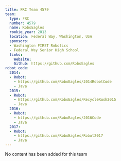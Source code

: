 ```yaml
---
title: FRC Team 4579
team:
  type: FRC
  number: 4579
  name: RoboEagles
  rookie_year: 2013
  location: Federal Way, Washington, USA
  sponsors:
  - Washington FIRST Robotics
  - Federal Way Senior High School
  links:
    Website:
    Github: https://github.com/RoboEagles
robot_code:
  2014:
  - Robot:
    - https://github.com/RoboEagles/2014RobotCode
    - Java
  2015:
  - Robot:
    - https://github.com/RoboEagles/RecycleRush2015
    - Java
  2016:
  - Robot:
    - https://github.com/RoboEagles/2016Code
    - Java
  2017:
  - Robot:
    - https://github.com/RoboEagles/Robot2017
    - Java
---
```


No content has been added for this team